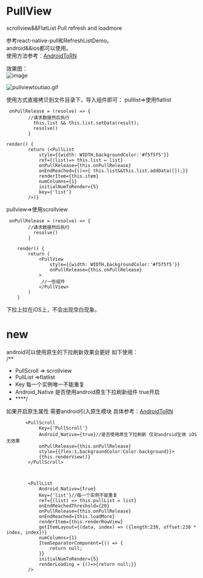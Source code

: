 # PullView
scrollview&amp;&amp;FlatList Pull refresh and loadmore

参考react-native-pull和RefreshListDemo。<br>
android&&ios都可以使用。<br>
使用方法参考：[AndroidToRN](https://github.com/wuyunqiang/AndroidToRN)<br>

效果图：<br>
 ![image](https://github.com/wuyunqiang/PullView/raw/master/Images/pullview.gif)
 
![pullviewtoutiao.gif](http://upload-images.jianshu.io/upload_images/3353755-696b57268d529a57.gif?imageMogr2/auto-orient/strip%7CimageView2/2/w/1240)

使用方式直接拷贝到文件目录下，导入组件即可：
pulllist=>使用flatlist
```
 onPullRelease = (resolve) => {
        //请求数据然后执行 
          this.list && this.list.setData(result);
          resolve()
        }
        
render() {
        return (<PullList
            style={{width: WIDTH,backgroundColor:'#f5f5f5'}}
            ref={(list)=> this.list = list}
            onPullRelease={this.onPullRelease}
            onEndReached={()=>{ this.list&&this.list.addData([]);}}
            renderItem={this.item}
            numColumns={1}
            initialNumToRender={5}
            key={'list'}
        />)}
```
pullview=>使用scrollview
```
 onPullRelease = (resolve) => {
        //请求数据然后执行 
          resolve()
        }
        
    render() {
        return (
            <PullView
                style={{width: WIDTH,backgroundColor:'#f5f5f5'}}
                onPullRelease={this.onPullRelease}
            >
             //一些组件
            </PullView>
        )
    }
```
下拉上拉在iOS上，不会出现空白现象。

# new
android可以使用原生的下拉刷新效果会更好 如下使用：<br>
/**
 * PullScroll => scrollview
 * PullList =>flatlist
 * Key 每一个实例唯一不能重复
 * Android_Native 是否使用android原生下拉刷新组件 true开启
 * ****/
 
如果开启原生属性 需要android引入原生模块
具体参考：[AndroidToRN](https://github.com/wuyunqiang/AndroidToRN)<br>
```
       <PullScroll
            Key={'PullScroll'}
            Android_Native={true}//是否使用原生下拉刷新 仅对android生效 iOS无效果
            onPullRelease={this.onPullRelease}
            style={{flex:1,backgroundColor:Color.background}}>
            {this.renderView()}
        </PullScroll>
        
        
        
        <PullList
            Android_Native={true} 
            Key={'list'}//每一个实例不能重复
            ref={(list) => this.pullList = list}
            onEndReachedThreshold={20}
            onPullRelease={this.onPullRelease}
            onEndReached={this.loadMore}
            renderItem={this.renderRowView}
            getItemLayout={(data, index) => ({length:230, offset:230 * index, index})}
            numColumns={1}
            ItemSeparatorComponent={() => {
                return null;
            }}
            initialNumToRender={5}
            renderLoading = {()=>{return null;}}
        />
```


